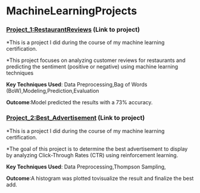 # MachineLearningProjects


### [Project_1:RestaurantReviews](https://github.com/PRANAVKUMAR183/RestaurantReviews) (Link to project)

*This is a project I did during the course of my machine learning certification.

*This project focuses on analyzing customer reviews for restaurants and predicting the sentiment (positive or negative) using machine learning techniques

**Key Techniques Used**: Data Preprocessing,Bag of Words (BoW),Modeling,Prediction,Evaluation

**Outcome**:Model predicted the results with a 73% accuracy.


### [Project_2:Best_Advertisement](https://github.com/PRANAVKUMAR183/Best_Advertisement) (Link to project)

*This is a project I did during the course of my machine learning certification.

*The goal of this project is to determine the best advertisement to display by analyzing Click-Through Rates (CTR) using reinforcement learning.

**Key Techniques Used**: Data Preprocessing,Thompson Sampling,

**Outcome**:A histogram was plotted tovisualize the result and finalize the best add.











